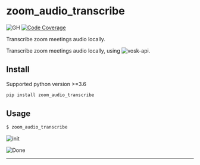 # zoom_audio_transcribe
![GH](https://github.com/jdvala/zoom-audio-transcribe/workflows/GH/badge.svg)
[![Code Coverage](https://codecov.io/gh/jdvala/zoom_audio_transcribe/branch/master/graph/badge.svg)](https://codecov.io/gh/jdvala/zoom_audio_transcribe)

Transcribe zoom meetings audio locally.

Transcribe zoom meetings audio locally, using ![vosk-api](https://github.com/alphacep/vosk-api).


## Install

Supported python version >=3.6

```bash
pip install zoom_audio_transcribe
```


## Usage

```bash
$ zoom_audio_transcribe
```

![init](https://github.com/jdvala/zoom-audio-transcribe/blob/master/screenshots/init.png)


![Done](https://github.com/jdvala/zoom-audio-transcribe/blob/master/screenshots/done.png)


---
